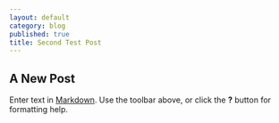 ```yaml
---
layout: default
category: blog
published: true
title: Second Test Post
---
```


## A New Post

Enter text in [Markdown](http://daringfireball.net/projects/markdown/). Use the toolbar above, or click the **?** button for formatting help.
